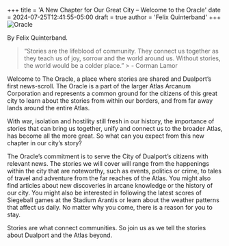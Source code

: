 +++
title = 'A New Chapter for Our Great City – Welcome to the Oracle'
date = 2024-07-25T12:41:55-05:00
draft = true
author = 'Felix Quinterband'
+++
![Oracle](oracle-art.jpg)

By Felix Quinterband.

> “Stories are the lifeblood of community. They connect us together as they teach us of joy, sorrow and the world around us. Without stories, the world would be a colder place.” > - Corman Lamor

Welcome to The Oracle, a place where stories are shared and Dualport’s first news-scroll. The Oracle is a part of the larger Atlas Arcanum Corporation and represents a common ground for the citizens of this great city to learn about the stories from within our borders, and from far away lands around the entire Atlas.

With war, isolation and hostility still fresh in our history, the importance of stories that can bring us together, unify and connect us to the broader Atlas, has become all the more great. So what can you expect from this new chapter in our city’s story?

The Oracle’s commitment is to serve the City of Dualport’s citizens with relevant news. The stories we will cover will range from the happenings within the city that are noteworthy, such as events, politics or crime, to tales of travel and adventure from the far reaches of the Atlas. You might also find articles about new discoveries in arcane knowledge or the history of our city. You might also be interested in following the latest scores of Siegeball games at the Stadium Arantis or learn about the weather patterns that affect us daily. No matter why you come, there is a reason for you to stay.

Stories are what connect communities. So join us as we tell the stories about Dualport and the Atlas beyond.
